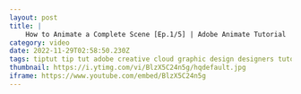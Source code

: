```yaml
---
layout: post
title: |
    How to Animate a Complete Scene [Ep.1/5] | Adobe Animate Tutorial
category: video
date: 2022-11-29T02:58:50.230Z
tags: tiptut tip tut adobe creative cloud graphic design designers tutorials lessons tiptalks tipwalks helpful animation animate intro to basic easy concepts process get started flash frame by tweening tween how for beginners in charts character
thumbnail: https://i.ytimg.com/vi/BlzX5C24n5g/hqdefault.jpg
iframe: https://www.youtube.com/embed/BlzX5C24n5g
---
```

